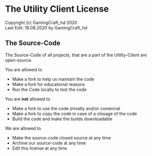 The Utility Client License
==========================
Copyright (c) GamingCraft_hd 2020
<br>Last Edit: 18.08.2020 by GamingCraft_hd

The Source-Code
---------------
The Source-Code of all projects, that are a part of the Utility-Client are open-source.

You are allowed to
- Make a fork to help us maintain the code
- Make a fork for educational reasons
- Run the Code locally to test the code

You are **not** allowed to
- Make a fork to use the code privatly and/or comercial
- Make a fork to copy the code in case of a closage of the code
- Build the code and make the builds downloadable

We are allowed to
- Make the source-code closed source at any time
- Archive our source-code at any time
- Edit this license at any time

